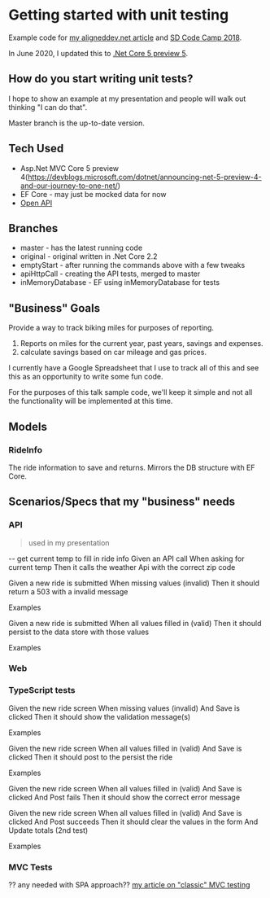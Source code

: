 # Getting started with unit testing

Example code for [my aligneddev.net article](https://www.aligneddev.net/blog/2018/getting-started-with-unit-testing-presentation-version/) and [SD Code Camp 2018](https://southdakotacodecamp.com/speakers/kevin-logan/).

In June 2020, I updated this to [.Net Core 5 preview 5](https://dotnet.microsoft.com/download/dotnet/thank-you/sdk-5.0.100-preview.5-windows-x64-installer).

## How do you start writing unit tests?

I hope to show an example at my presentation and people will walk out thinking "I can do that".

Master branch is the up-to-date version.

## Tech Used

* Asp.Net MVC Core 5 preview 4(https://devblogs.microsoft.com/dotnet/announcing-net-5-preview-4-and-our-journey-to-one-net/)
* EF Core - may just be mocked data for now
* [Open API](https://docs.microsoft.com/en-us/aspnet/core/tutorials/getting-started-with-swashbuckle?view=aspnetcore-5.0&tabs=netcore-cli)


## Branches

* master - has the latest running code
* original - original written in .Net Core 2.2
* emptyStart - after running the commands above with a few tweaks
* apiHttpCall - creating the API tests, merged to master
* inMemoryDatabase - EF using inMemoryDatabase for tests

## "Business" Goals

Provide a way to track biking miles for purposes of reporting.

1. Reports on miles for the current year, past years, savings and expenses.
1. calculate savings based on car mileage and gas prices.

I currently have a Google Spreadsheet that I use to track all of this and see this as an opportunity to write some fun code.

For the purposes of this talk sample code, we'll keep it simple and not all the functionality will be implemented at this time.

## Models

### RideInfo

The ride information to save and returns. Mirrors the DB structure with EF Core.

## Scenarios/Specs that my "business" needs

### API

> used in my presentation

-- get current temp to fill in ride info
Given an API call
When asking for current temp
Then it calls the weather Api with the correct zip code


Given a new ride is submitted
When missing values (invalid)
Then it should return a 503 with a invalid message

Examples

Given a new ride is submitted
When all values filled in (valid)
Then it should persist to the data store with those values

Examples


### Web

### TypeScript tests

Given the new ride screen
When missing values (invalid)
And Save is clicked
Then it should show the validation message(s)

Examples

Given the new ride screen
When all values filled in (valid)
And Save is clicked
Then it should post to the persist the ride

Examples

Given the new ride screen
When all values filled in (valid)
And Save is clicked
And Post fails
Then it should show the correct error message

Given the new ride screen
When all values filled in (valid)
And Save is clicked
And Post succeeds
Then it should clear the values in the form
And Update totals (2nd test)

Examples

### MVC Tests

?? any needed with SPA approach??
[my article on "classic" MVC testing](https://www.aligneddev.net/blog/2018/unit-test-mvc/)

